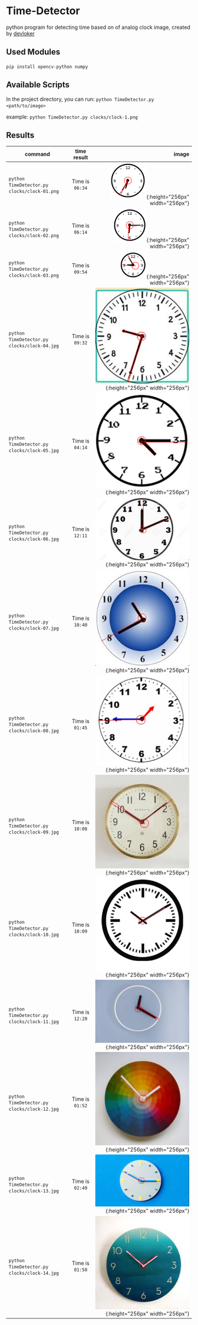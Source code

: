 # Time-Detector
python program for detecting time based on of analog clock image, created by [devloker](https://luxury-sfogliatella-401600.netlify.app/)

## Used Modules
`pip install opencv-python numpy`

## Available Scripts
In the project directory, you can run:
`python TimeDetector.py <path/to/image>`

example:
`python TimeDetector.py clocks/clock-1.png`

## Results

| command        | time result           | image  |
| ------------- |:-------------:| -----:|
| `python TimeDetector.py clocks/clock-01.png` | Time is `06:34` | ![clock-01](https://github.com/DEVLOKER/Time-Detector/blob/main/results/clock-01.png?raw=true "Time is 06:34"){:height="256px" width="256px"} |
| `python TimeDetector.py clocks/clock-02.png` | Time is `06:14` | ![clock-02](https://github.com/DEVLOKER/Time-Detector/blob/main/results/clock-02.png?raw=true "Time is 06:14"){:height="256px" width="256px"} |
| `python TimeDetector.py clocks/clock-03.png` | Time is `09:54` | ![clock-03](https://github.com/DEVLOKER/Time-Detector/blob/main/results/clock-03.png?raw=true "Time is 09:54"){:height="256px" width="256px"} |
| `python TimeDetector.py clocks/clock-04.jpg` | Time is `09:32` | ![clock-04](https://github.com/DEVLOKER/Time-Detector/blob/main/results/clock-04.jpg?raw=true "Time is 09:32"){:height="256px" width="256px"} |
| `python TimeDetector.py clocks/clock-05.jpg` | Time is `04:14` | ![clock-05](https://github.com/DEVLOKER/Time-Detector/blob/main/results/clock-05.jpg?raw=true "Time is 04:14"){:height="256px" width="256px"} |
| `python TimeDetector.py clocks/clock-06.jpg` | Time is `12:11` | ![clock-06](https://github.com/DEVLOKER/Time-Detector/blob/main/results/clock-06.jpg?raw=true "Time is 12:11"){:height="256px" width="256px"} |
| `python TimeDetector.py clocks/clock-07.jpg` | Time is `10:40` | ![clock-07](https://github.com/DEVLOKER/Time-Detector/blob/main/results/clock-07.jpg?raw=true "Time is 10:40"){:height="256px" width="256px"} |
| `python TimeDetector.py clocks/clock-08.jpg` | Time is `01:45` | ![clock-08](https://github.com/DEVLOKER/Time-Detector/blob/main/results/clock-08.jpg?raw=true "Time is 01:45"){:height="256px" width="256px"} |
| `python TimeDetector.py clocks/clock-09.jpg` | Time is `10:08` | ![clock-09](https://github.com/DEVLOKER/Time-Detector/blob/main/results/clock-09.jpg?raw=true "Time is 10:08"){:height="256px" width="256px"} |
| `python TimeDetector.py clocks/clock-10.jpg` | Time is `10:09` | ![clock-10](https://github.com/DEVLOKER/Time-Detector/blob/main/results/clock-10.jpg?raw=true "Time is 10:09"){:height="256px" width="256px"} |
| `python TimeDetector.py clocks/clock-11.jpg` | Time is `12:20` | ![clock-11](https://github.com/DEVLOKER/Time-Detector/blob/main/results/clock-11.jpg?raw=true "Time is 12:20"){:height="256px" width="256px"} |
| `python TimeDetector.py clocks/clock-12.jpg` | Time is `01:52` | ![clock-12](https://github.com/DEVLOKER/Time-Detector/blob/main/results/clock-12.jpg?raw=true "Time is 01:52"){:height="256px" width="256px"} |
| `python TimeDetector.py clocks/clock-13.jpg` | Time is `02:49` | ![clock-13](https://github.com/DEVLOKER/Time-Detector/blob/main/results/clock-13.jpg?raw=true "Time is 02:49"){:height="256px" width="256px"} |
| `python TimeDetector.py clocks/clock-14.jpg` | Time is `01:50` | ![clock-14](https://github.com/DEVLOKER/Time-Detector/blob/main/results/clock-14.jpg?raw=true "Time is 01:50"){:height="256px" width="256px"} |
